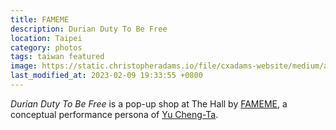 ```yaml
---
title: FAMEME
description: Durian Duty To Be Free
location: Taipei
category: photos
tags: taiwan featured
image: https://static.christopheradams.io/file/cxadams-website/medium/albums/2022/20220305-2145_Taipei_FAMEME/20220305-2145_Taipei_FAMEME_L1000214-0.jpg
last_modified_at: 2023-02-09 19:33:55 +0800
---
```


*Durian Duty To Be Free* is a pop-up shop at The Hall by [FAMEME], a conceptual
performance persona of [Yu Cheng-Ta].

[FAMEME]: https://www.fameme.online/
[Yu Cheng-Ta]: https://www.yuchengta.com/
